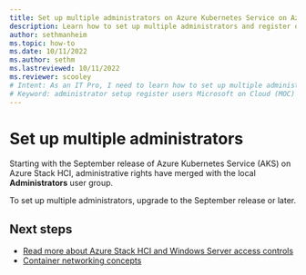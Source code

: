 ```yaml
---
title: Set up multiple administrators on Azure Kubernetes Service on Azure Stack HCI and Windows Server
description: Learn how to set up multiple administrators and register other users with the Microsoft on Cloud (MOC) service on AKS on Azure Stack HCI and Windows Server.
author: sethmanheim
ms.topic: how-to
ms.date: 10/11/2022
ms.author: sethm 
ms.lastreviewed: 10/11/2022
ms.reviewer: scooley
# Intent: As an IT Pro, I need to learn how to set up multiple administrators and register other users by using the Microsoft on Cloud (MOC) service on AKS on Azure Stack HCI and Windows Server.
# Keyword: administrator setup register users Microsoft on Cloud (MOC) service 
---
```


# Set up multiple administrators

Starting with the September release of Azure Kubernetes Service (AKS) on Azure Stack HCI, administrative rights have merged with the local **Administrators** user group.

To set up multiple administrators, upgrade to the September release or later.

## Next steps

- [Read more about Azure Stack HCI and Windows Server access controls](/windows-server/manage/windows-admin-center/plan/user-access-options#available-roles)
- [Container networking concepts](./concepts-container-networking.md)
